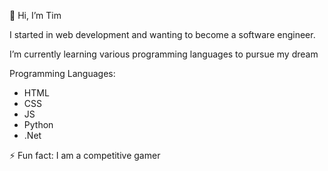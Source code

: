 👋 Hi, I’m Tim

I started in web development and wanting to become a software engineer.

I’m currently learning various programming languages to pursue my dream

Programming Languages:
- HTML
- CSS
- JS
- Python
- .Net

⚡ Fun fact: I am a competitive gamer

<!---
dTeem/dTeem is a ✨ special ✨ repository because its `README.md` (this file) appears on your GitHub profile.
You can click the Preview link to take a look at your changes.
--->
